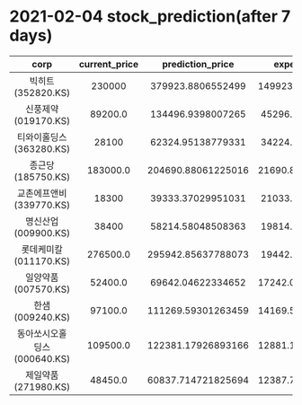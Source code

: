 # 2021-02-04 stock_prediction(after 7 days)

|   corp   |   current_price   |   prediction_price   |   expected_profit   |
|:--------:|:-----------------:|:--------------------:|:-------------------:|
|빅히트(352820.KS)|230000|379923.8806552499|149923.88065524987|
|신풍제약(019170.KS)|89200.0|134496.9398007265|45296.93980072651|
|티와이홀딩스(363280.KS)|28100|62324.95138779331|34224.95138779331|
|종근당(185750.KS)|183000.0|204690.88061225016|21690.880612250156|
|교촌에프앤비(339770.KS)|18300|39333.37029951031|21033.37029951031|
|명신산업(009900.KS)|38400|58214.58048508363|19814.58048508363|
|롯데케미칼(011170.KS)|276500.0|295942.85637788073|19442.85637788073|
|일양약품(007570.KS)|52400.0|69642.04622334652|17242.046223346522|
|한샘(009240.KS)|97100.0|111269.59301263459|14169.593012634592|
|동아쏘시오홀딩스(000640.KS)|109500.0|122381.17926893166|12881.179268931664|
|제일약품(271980.KS)|48450.0|60837.714721825694|12387.714721825694|
